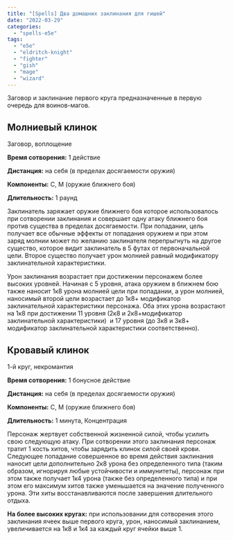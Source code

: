 ```yaml
---
title: "[Spells] Два домашних заклинания для гишей"
date: "2022-03-29"
categories: 
  - "spells-e5e"
tags: 
  - "e5e"
  - "eldritch-knight"
  - "fighter"
  - "gish"
  - "mage"
  - "wizard"
---
```


Заговор и заклинание первого круга предназначенные в первую очередь для воинов-магов.

## **Молниевый клинок**

Заговор, воплощение

**Время сотворения:** 1 действие

**Дистанция:** на себя (в пределах досягаемости оружия)

**Компоненты:** С, М (оружие ближнего боя)

**Длительность:** 1 раунд

Заклинатель заряжает оружие ближнего боя которое использовалось при сотворении заклинания и совершает одну атаку ближнего боя против существа в пределах досягаемости. При попадании, цель получает все обычные эффекты от попадания оружием и при этом заряд молнии может по желанию заклинателя перепрыгнуть на другое существо, которое видит заклинатель в 5 футах от первоначальной цели. Второе существо получает урон молнией равный модификатору заклинательной характеристики.

Урон заклинания возрастает при достижении персонажем более высоких уровней. Начиная с 5 уровня, атака оружием в ближнем бою также наносит 1к8 урона молнией цели при попадании, а урон молнией, наносимый второй цели возрастает до 1к8+ модификатор заклинательной характеристики персонажа. Оба этих урона возрастают на 1к8 при достижении 11 уровня (2к8 и 2к8+модификатор заклинательной характеристики)  и 17 уровня (до 3к8 и 3к8+ модификатор заклинательной характеристики соответственно).

## Кровавый клинок

1-й круг, некромантия

**Время сотворения:** 1 бонусное действие

**Дистанция:** на себя (в пределах досягаемости оружия)

**Компоненты:** С, М (оружие ближнего боя)

**Длительность:** 1 минута, Концентрация

Персонаж жертвует собственной жизненной силой, чтобы усилить свою следующую атаку. При сотворении этого заклинания персонаж тратит 1 кость хитов, чтобы зарядить клинок силой своей крови. Следующее попадание совершенное во время действия заклинания наносит цели дополнительно 2к8 урона без определенного типа (таким образом, игнорируя любые устойчивости и иммунитеты), персонаж при этом также получает 1к4 урона (также без определенного типа) и при этом его максимум хитов также уменьшается на эначение полученного урона. Эти хиты восстанавливаются после завершения длительного отдыха.

**На более высоких кругах:** при использовании для сотворения этого заклинания ячеек выше первого круга, урон, наносимый заклинанием, увеличивается на 1к8 и 1к4 за каждый круг ячейки выше 1.
